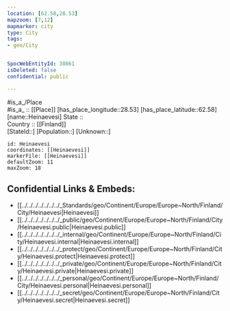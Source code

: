 ```yaml
---
location: [62.58,28.53] 
mapzoom: [7,12] 
mapmarker: city 
type: City
tags:
- geo/City


SpocWebEntityId: 30861
isDeleted: false
confidential: public

---
```

#is_a_/Place  
#is_a_ :: [[Place]] 
[has_place_longitude::28.53] 
[has_place_latitude::62.58] 
[name::Heinaevesi] 
State ::  
Country :: [[Finland]]  
[StateId::] 
[Population::] 
[Unknown::] 


```leaflet
id: Heinaevesi
coordinates: [[Heinaevesi]] 
markerFile: [[Heinaevesi]] 
defaultZoom: 11 
maxZoom: 18
```


## Confidential Links & Embeds: 
- [[../../../../../../../_Standards/geo/Continent/Europe/Europe~North/Finland/City/Heinaevesi|Heinaevesi]] 
- [[../../../../../../../_public/geo/Continent/Europe/Europe~North/Finland/City/Heinaevesi.public|Heinaevesi.public]] 
- [[../../../../../../../_internal/geo/Continent/Europe/Europe~North/Finland/City/Heinaevesi.internal|Heinaevesi.internal]] 
- [[../../../../../../../_protect/geo/Continent/Europe/Europe~North/Finland/City/Heinaevesi.protect|Heinaevesi.protect]] 
- [[../../../../../../../_private/geo/Continent/Europe/Europe~North/Finland/City/Heinaevesi.private|Heinaevesi.private]] 
- [[../../../../../../../_personal/geo/Continent/Europe/Europe~North/Finland/City/Heinaevesi.personal|Heinaevesi.personal]] 
- [[../../../../../../../_secret/geo/Continent/Europe/Europe~North/Finland/City/Heinaevesi.secret|Heinaevesi.secret]] 
